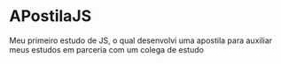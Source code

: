 # APostilaJS
Meu primeiro estudo de JS, o qual desenvolvi uma apostila para auxiliar meus estudos em parceria com um colega de estudo
